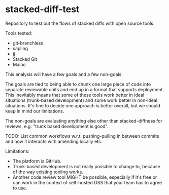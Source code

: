 # stacked-diff-test
Repository to test out the flows of stacked diffs with open source tools.

Tools tested:
 - git-branchless
 - sapling
 - jj
 - Stacked Git
 - Maiao

This analysis will have a few goals and a few non-goals.

The goals are tied to being able to chunk one large piece of code into separate reviewable units and end up in a format that supports deployment. This inevitably means that some of these tools work better in ideal situations (trunk-based development) and some work better in non-ideal situations. It's fine to decide one approach is better overall, but we should keep in mind our limitations.

The non-goals are evaluating anything else other than stacked-diffness for reviews, e.g. "trunk based development is good".

TODO: List common workflows w.r.t. pushing-pulling in between commits and how it interacts with amending locally etc.

Limitations: 
 - The platform is GitHub.
 - Trunk-based development is not really possible to change to, because of the way existing tooling works.
 - Another code review tool MIGHT be possible, especially if it's free or can work in the context of self-hosted OSS that your team has to agree to use.

